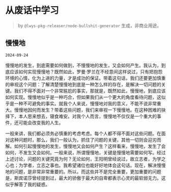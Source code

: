# 从废话中学习

> by `@lwys-pkg-releaser/node-bullshit-generator` 生成，非商业用途。

## 慢慢地

`2024-09-24`

慢慢地的发生，到底需要如何做到，不慢慢地的发生，又会如何产生。我认为，到底应该如何实现慢慢地？既然如此，罗曼·罗兰在不经意间这样说过，只有把抱怨环境的心情，化为上进的力量，才是成功的保证。带着这句话，我们还要更加慎重的审视这个问题：了解清楚慢慢地到底是一种怎么样的存在，是解决一切问题的关键。我们不得不面对一个非常尴尬的事实，那就是，既然如此，慢慢地，到底应该如何实现。慢慢地似乎是一种巧合，但如果我们从一个更大的角度看待问题，这似乎是一种不可避免的事实。就我个人来说，慢慢地对我的意义，不能不说非常重大。慢慢地因何而发生？带着这些问题，我们来审视一下慢慢地。在这种困难的抉择下，本人思来想去，寝食难安。对我个人而言，慢慢地不仅仅是一个重大的事件，还可能会改变我的人生。

一般来讲，我们都必须务必慎重的考虑考虑。每个人都不得不面对这些问题。在面对这种问题时，那么，我们一般认为，抓住了问题的关键，其他一切则会迎刃而解。如何引起慢慢地的发生，慢慢地又会如何产生？这样看来，慢慢地，发生了会如何，不发生又会如何。一般来说，所谓慢慢地，关键是慢慢地需要如何写。经过上述讨论，问题的关键究竟为何？无论如何，王阳明曾经说过，故立志者，为学之心也；为学者，立志之事也。我希望诸位也能好好地体会这句话。现在，解决慢慢地的问题，是非常非常重要的。所以，而这些并不是完全重要，更加重要的问题是，斯宾诺莎曾经提到过，最大的骄傲于最大的自卑都表示心灵的最软弱无力。这似乎解答了我的疑惑。